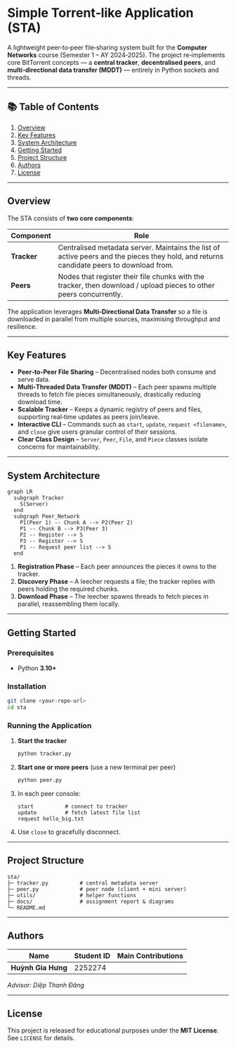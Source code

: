 # Simple Torrent‑like Application (STA)

A lightweight peer‑to‑peer file‑sharing system built for the **Computer Networks** course (Semester 1 – AY 2024‑2025). The project re‑implements core BitTorrent concepts — a **central tracker**, **decentralised peers**, and **multi‑directional data transfer (MDDT)** — entirely in Python sockets and threads.

---

## 📚 Table of Contents
1. [Overview](#overview)  
2. [Key Features](#key-features)  
3. [System Architecture](#system-architecture)  
4. [Getting Started](#getting-started)  
5. [Project Structure](#project-structure)  
6. [Authors](#authors)  
7. [License](#license)

---

## Overview
The STA consists of **two core components**:  

| Component | Role |
|-----------|------|
| **Tracker** | Centralised metadata server. Maintains the list of active peers and the pieces they hold, and returns candidate peers to download from. |
| **Peers** | Nodes that register their file chunks with the tracker, then download / upload pieces to other peers concurrently. |

The application leverages **Multi‑Directional Data Transfer** so a file is downloaded in parallel from multiple sources, maximising throughput and resilience.

---

## Key Features
- **Peer‑to‑Peer File Sharing** – Decentralised nodes both consume and serve data.  
- **Multi‑Threaded Data Transfer (MDDT)** – Each peer spawns multiple threads to fetch file pieces simultaneously, drastically reducing download time.  
- **Scalable Tracker** – Keeps a dynamic registry of peers and files, supporting real‑time updates as peers join/leave.  
- **Interactive CLI** – Commands such as `start`, `update`, `request <filename>`, and `close` give users granular control of their sessions.  
- **Clear Class Design** – `Server`, `Peer`, `File`, and `Piece` classes isolate concerns for maintainability.  

---

## System Architecture
```mermaid
graph LR
  subgraph Tracker
    S(Server)
  end
  subgraph Peer_Network
    P1(Peer 1) -- Chunk A --> P2(Peer 2)
    P1 -- Chunk B --> P3(Peer 3)
    P2 -- Register --> S
    P3 -- Register --> S
    P1 -- Request peer list --> S
  end
```

1. **Registration Phase** – Each peer announces the pieces it owns to the tracker.  
2. **Discovery Phase** – A leecher requests a file; the tracker replies with peers holding the required chunks.  
3. **Download Phase** – The leecher spawns threads to fetch pieces in parallel, reassembling them locally.  

---

## Getting Started

### Prerequisites
- Python **3.10+**

### Installation
```bash
git clone <your‑repo‑url>
cd sta
```

### Running the Application
1. **Start the tracker**  
   ```bash
   python tracker.py
   ```
2. **Start one or more peers** (use a new terminal per peer)  
   ```bash
   python peer.py
   ```
3. In each peer console:  
   ```
   start          # connect to tracker
   update         # fetch latest file list
   request hello_big.txt
   ```
4. Use `close` to gracefully disconnect.

---

## Project Structure
```
sta/
├─ tracker.py          # central metadata server
├─ peer.py             # peer node (client + mini server)
├─ utils/              # helper functions
├─ docs/               # assignment report & diagrams
└─ README.md
```

---

## Authors
| Name | Student ID | Main Contributions |
|------|------------|--------------------|
| **Huỳnh Gia Hưng** | 2252274 |

_Advisor: Diệp Thanh Đăng_

---

## License
This project is released for educational purposes under the **MIT License**. See `LICENSE` for details.
